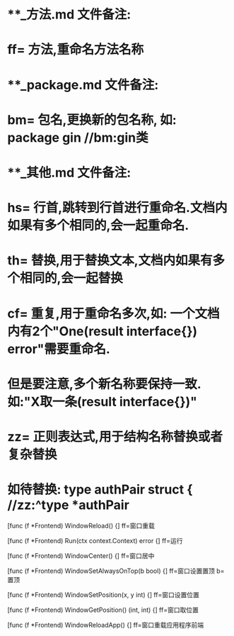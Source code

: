 # **_方法.md 文件备注:
# ff= 方法,重命名方法名称
# 
# **_package.md 文件备注:
# bm= 包名,更换新的包名称, 如: package gin //bm:gin类
#
# **_其他.md 文件备注:
# hs= 行首,跳转到行首进行重命名.文档内如果有多个相同的,会一起重命名.
# th= 替换,用于替换文本,文档内如果有多个相同的,会一起替换
# cf= 重复,用于重命名多次,如: 一个文档内有2个"One(result interface{}) error"需要重命名.
#     但是要注意,多个新名称要保持一致. 如:"X取一条(result interface{})"
# zz= 正则表达式,用于结构名称替换或者复杂替换
#     如待替换: type authPair struct { //zz:^type *authPair

[func (f *Frontend) WindowReload() {]
ff=窗口重载

[func (f *Frontend) Run(ctx context.Context) error {]
ff=运行

[func (f *Frontend) WindowCenter() {]
ff=窗口居中

[func (f *Frontend) WindowSetAlwaysOnTop(b bool) {]
ff=窗口设置置顶
b=置顶

[func (f *Frontend) WindowSetPosition(x, y int) {]
ff=窗口设置位置

[func (f *Frontend) WindowGetPosition() (int, int) {]
ff=窗口取位置

[func (f *Frontend) WindowReloadApp() {]
ff=窗口重载应用程序前端
